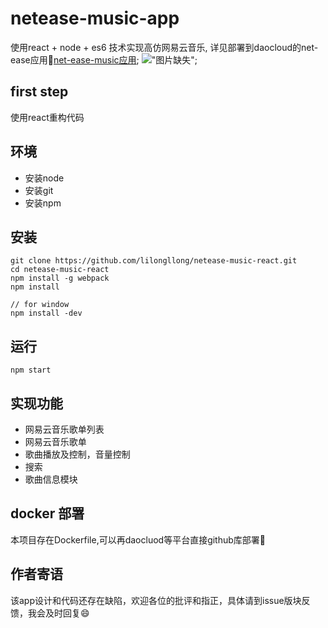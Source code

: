 # netease-music-app
使用react + node + es6 技术实现高仿网易云音乐, 详见部署到daocloud的net-ease应用🎉[net-ease-music应用](http://devin6-net-ease.daoapp.io/);
!["图片缺失"](https://github.com/lilongllong/netease-music-react/blob/master/docs/netease-music-juke-music.png?raw=true);
## first step
使用react重构代码

## 环境
- 安装node
- 安装git
- 安装npm

## 安装
```
git clone https://github.com/lilongllong/netease-music-react.git
cd netease-music-react
npm install -g webpack
npm install

// for window
npm install -dev

```
## 运行
```
npm start
```

## 实现功能
- 网易云音乐歌单列表
- 网易云音乐歌单
- 歌曲播放及控制，音量控制
- 搜索
- 歌曲信息模块

## docker 部署
本项目存在Dockerfile,可以再daocluod等平台直接github库部署:tada:

## 作者寄语
该app设计和代码还存在缺陷，欢迎各位的批评和指正，具体请到issue版块反馈，我会及时回复:smile:
